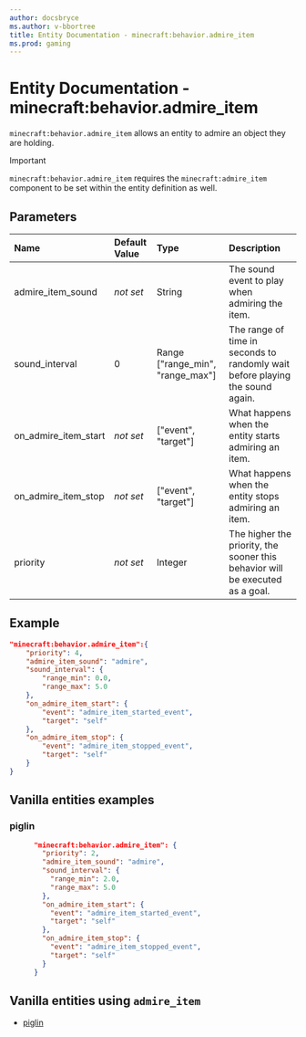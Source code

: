 ```yaml
---
author: docsbryce
ms.author: v-bbortree
title: Entity Documentation - minecraft:behavior.admire_item
ms.prod: gaming
---
```


# Entity Documentation - minecraft:behavior.admire_item

`minecraft:behavior.admire_item` allows an entity to admire an object they are holding.

>[!IMPORTANT]
> `minecraft:behavior.admire_item` requires the `minecraft:admire_item` component to be set within the entity definition as well.

## Parameters

|Name |Default Value  |Type  |Description  |
|:----------|:----------|:----------|:----------|
|admire_item_sound|*not set* |String |The sound event to play when admiring the item. |
|sound_interval|0 |Range ["range_min", "range_max"] |The range of time in seconds to randomly wait before playing the sound again. |
|on_admire_item_start|*not set* | ["event", "target"] |What happens when the entity starts admiring an item. |
|on_admire_item_stop|*not set* | ["event", "target"] |What happens when the entity stops admiring an item. |
|priority|*not set*|Integer|The higher the priority, the sooner this behavior will be executed as a goal.|

## Example

```json
"minecraft:behavior.admire_item":{
    "priority": 4,
    "admire_item_sound": "admire",
    "sound_interval": {
        "range_min": 0.0,
        "range_max": 5.0
    },
    "on_admire_item_start": {
        "event": "admire_item_started_event",
        "target": "self"
    },
    "on_admire_item_stop": {
        "event": "admire_item_stopped_event",
        "target": "self"
    }
}
```

## Vanilla entities examples

### piglin

```json
      "minecraft:behavior.admire_item": {
        "priority": 2,
        "admire_item_sound": "admire",
        "sound_interval": {
          "range_min": 2.0,
          "range_max": 5.0
        },
        "on_admire_item_start": {
          "event": "admire_item_started_event",
          "target": "self"
        },
        "on_admire_item_stop": {
          "event": "admire_item_stopped_event",
          "target": "self"
        }
      }
```

## Vanilla entities using `admire_item`

- [piglin](../../../../Source/VanillaBehaviorPack_Snippets/entities/piglin.md)
